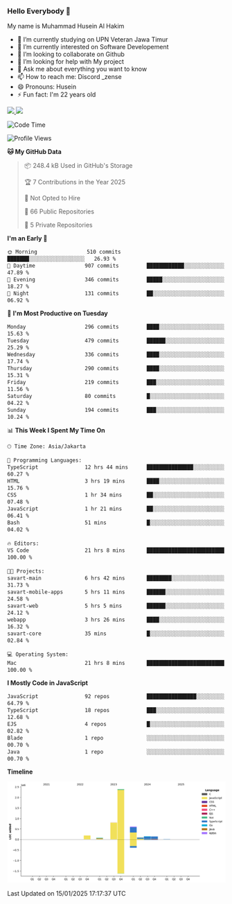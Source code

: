 ### Hello Everybody 👋

My name is Muhammad Husein Al Hakim

- 🔭 I’m currently studying on UPN Veteran Jawa Timur
- 🌱 I’m currently interested on Software Developement
- 👯 I’m looking to collaborate on Github
- 🤔 I’m looking for help with My project
- 💬 Ask me about everything you want to know
- 📫 How to reach me: Discord _zense
- 😄 Pronouns: Husein
- ⚡ Fun fact: I'm 22 years old

<p align="left">
<a href="https://github.com/huseinhq">
  <img height="180em" src="https://github-readme-stats-eight-theta.vercel.app/api?username=huseinhq&show_icons=true&theme=algolia&include_all_commits=true&count_private=true"/>
  <img height="180em" src="https://github-readme-stats-eight-theta.vercel.app/api/top-langs/?username=huseinhq&layout=compact&langs_count=8&theme=algolia"/>
</a>
</p>

<!--START_SECTION:waka-->
![Code Time](http://img.shields.io/badge/Code%20Time-1%2C757%20hrs%2026%20mins-blue)

![Profile Views](http://img.shields.io/badge/Profile%20Views-0-blue)

**🐱 My GitHub Data** 

> 📦 248.4 kB Used in GitHub's Storage 
 > 
> 🏆 7 Contributions in the Year 2025
 > 
> 🚫 Not Opted to Hire
 > 
> 📜 66 Public Repositories 
 > 
> 🔑 5 Private Repositories 
 > 
**I'm an Early 🐤** 

```text
🌞 Morning                510 commits         ███████░░░░░░░░░░░░░░░░░░   26.93 % 
🌆 Daytime                907 commits         ████████████░░░░░░░░░░░░░   47.89 % 
🌃 Evening                346 commits         █████░░░░░░░░░░░░░░░░░░░░   18.27 % 
🌙 Night                  131 commits         ██░░░░░░░░░░░░░░░░░░░░░░░   06.92 % 
```
📅 **I'm Most Productive on Tuesday** 

```text
Monday                   296 commits         ████░░░░░░░░░░░░░░░░░░░░░   15.63 % 
Tuesday                  479 commits         ██████░░░░░░░░░░░░░░░░░░░   25.29 % 
Wednesday                336 commits         ████░░░░░░░░░░░░░░░░░░░░░   17.74 % 
Thursday                 290 commits         ████░░░░░░░░░░░░░░░░░░░░░   15.31 % 
Friday                   219 commits         ███░░░░░░░░░░░░░░░░░░░░░░   11.56 % 
Saturday                 80 commits          █░░░░░░░░░░░░░░░░░░░░░░░░   04.22 % 
Sunday                   194 commits         ███░░░░░░░░░░░░░░░░░░░░░░   10.24 % 
```


📊 **This Week I Spent My Time On** 

```text
🕑︎ Time Zone: Asia/Jakarta

💬 Programming Languages: 
TypeScript               12 hrs 44 mins      ███████████████░░░░░░░░░░   60.27 % 
HTML                     3 hrs 19 mins       ████░░░░░░░░░░░░░░░░░░░░░   15.76 % 
CSS                      1 hr 34 mins        ██░░░░░░░░░░░░░░░░░░░░░░░   07.48 % 
JavaScript               1 hr 21 mins        ██░░░░░░░░░░░░░░░░░░░░░░░   06.41 % 
Bash                     51 mins             █░░░░░░░░░░░░░░░░░░░░░░░░   04.02 % 

🔥 Editors: 
VS Code                  21 hrs 8 mins       █████████████████████████   100.00 % 

🐱‍💻 Projects: 
savart-main              6 hrs 42 mins       ████████░░░░░░░░░░░░░░░░░   31.73 % 
savart-mobile-apps       5 hrs 11 mins       ██████░░░░░░░░░░░░░░░░░░░   24.58 % 
savart-web               5 hrs 5 mins        ██████░░░░░░░░░░░░░░░░░░░   24.12 % 
webapp                   3 hrs 26 mins       ████░░░░░░░░░░░░░░░░░░░░░   16.32 % 
savart-core              35 mins             █░░░░░░░░░░░░░░░░░░░░░░░░   02.84 % 

💻 Operating System: 
Mac                      21 hrs 8 mins       █████████████████████████   100.00 % 
```

**I Mostly Code in JavaScript** 

```text
JavaScript               92 repos            ████████████████░░░░░░░░░   64.79 % 
TypeScript               18 repos            ███░░░░░░░░░░░░░░░░░░░░░░   12.68 % 
EJS                      4 repos             █░░░░░░░░░░░░░░░░░░░░░░░░   02.82 % 
Blade                    1 repo              ░░░░░░░░░░░░░░░░░░░░░░░░░   00.70 % 
Java                     1 repo              ░░░░░░░░░░░░░░░░░░░░░░░░░   00.70 % 
```



**Timeline**

![Lines of Code chart](https://raw.githubusercontent.com/HuseinHQ/HuseinHQ/main/assets/bar_graph.png)


 Last Updated on 15/01/2025 17:17:37 UTC
<!--END_SECTION:waka-->
